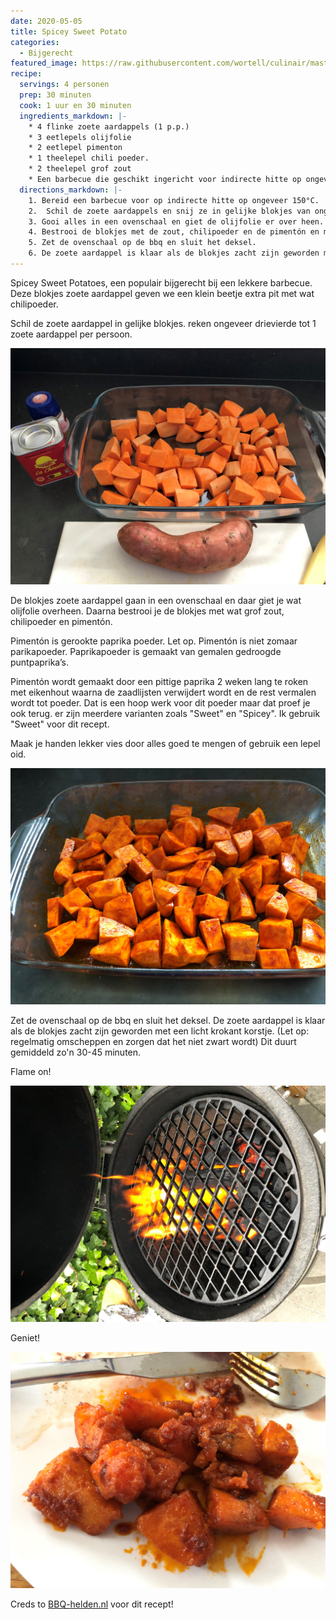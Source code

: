 ```yaml
---
date: 2020-05-05
title: Spicey Sweet Potato
categories:
  - Bijgerecht
featured_image: https://raw.githubusercontent.com/wortell/culinair/master/fotos/SpiceySweetPotato/1.jpg
recipe:
  servings: 4 personen
  prep: 30 minuten
  cook: 1 uur en 30 minuten
  ingredients_markdown: |-
    * 4 flinke zoete aardappels (1 p.p.)
    * 3 eetlepels olijfolie
    * 2 eetlepel pimenton
    * 1 theelepel chili poeder.
    * 2 theelepel grof zout
    * Een barbecue die geschikt ingericht voor indirecte hitte op ongeveer 150 graden. 
  directions_markdown: |-
    1. Bereid een barbecue voor op indirecte hitte op ongeveer 150°C.
    2.  Schil de zoete aardappels en snij ze in gelijke blokjes van ongeveer 2 tot 3 cm.
    3. Gooi alles in een ovenschaal en giet de olijfolie er over heen.
    4. Bestrooi de blokjes met de zout, chilipoeder en de pimentón en meng alles goed door elkaar.
    5. Zet de ovenschaal op de bbq en sluit het deksel.
    6. De zoete aardappel is klaar als de blokjes zacht zijn geworden met een licht krokant korstje. 
---
```

Spicey Sweet Potatoes, een populair bijgerecht bij een lekkere barbecue. Deze blokjes zoete aardappel geven we een klein beetje extra pit met wat chilipoeder.

Schil de zoete aardappel in gelijke blokjes. reken ongeveer drievierde tot 1 zoete aardappel per persoon.

![Bijgerecht](https://raw.githubusercontent.com/wortell/culinair/master/fotos/SpiceySweetPotato/1.jpg)

De blokjes zoete aardappel gaan in een ovenschaal en daar giet je wat olijfolie overheen. Daarna bestrooi je de blokjes met wat grof zout, chilipoeder en pimentón. 

Pimentón is gerookte paprika poeder. Let op. Pimentón is niet zomaar parikapoeder. Paprikapoeder is gemaakt van gemalen gedroogde puntpaprika’s.

Pimentón wordt gemaakt door een pittige paprika 2 weken lang te roken met eikenhout waarna de zaadlijsten verwijdert wordt en de rest vermalen wordt tot poeder. Dat is een hoop werk voor dit poeder maar dat proef je ook terug. er zijn meerdere varianten zoals "Sweet" en "Spicey". Ik gebruik "Sweet" voor dit recept.

Maak je handen lekker vies door alles goed te mengen of gebruik een lepel oid.

![Bijgerecht](https://raw.githubusercontent.com/wortell/culinair/master/fotos/SpiceySweetPotato/2.jpg)

Zet de ovenschaal op de bbq en sluit het deksel. De zoete aardappel is klaar als de blokjes zacht zijn geworden met een licht krokant korstje. (Let op: regelmatig omscheppen en zorgen dat het niet zwart wordt) Dit duurt gemiddeld zo'n 30-45 minuten.

Flame on!

![Bijgerecht](https://raw.githubusercontent.com/wortell/culinair/master/fotos/SpiceySweetPotato/3.jpg)

Geniet!

![Bijgerecht](https://raw.githubusercontent.com/wortell/culinair/master/fotos/SpiceySweetPotato/4.jpg)

Creds to [BBQ-helden.nl](http://www.bbq-helden.nl) voor dit recept!
